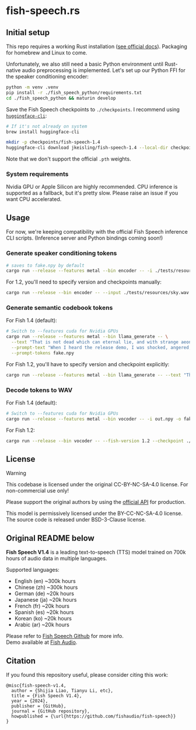 # fish-speech.rs

## Initial setup

This repo requires a working Rust installation ([see official docs](https://www.rust-lang.org/tools/install)). Packaging for homebrew and Linux to come.

Unfortunately, we also still need a basic Python environment until Rust-native audio preprocessing is implemented. Let's set up our Python FFI for the speaker conditioning encoder:

```bash
python -m venv .venv
pip install -r ./fish_speech_python/requirements.txt
cd ./fish_speech_python && maturin develop
```

Save the Fish Speech checkpoints to `./checkpoints`. I recommend using [`huggingface-cli`](https://huggingface.co/docs/huggingface_hub/main/en/guides/cli):

```bash
# If it's not already on system
brew install huggingface-cli

mkdir -p checkpoints/fish-speech-1.4
huggingface-cli download jkeisling/fish-speech-1.4 --local-dir checkpoints/fish-speech-1.4
```

Note that we don't support the official `.pth` weights.

### System requirements

Nvidia GPU or Apple Silicon are highly recommended. CPU inference is supported as a fallback, but it's pretty slow. Please raise an issue if you want CPU accelerated.

## Usage

For now, we're keeping compatibility with the official Fish Speech inference CLI scripts. (Inference server and Python bindings coming soon!)

### Generate speaker conditioning tokens

```bash
# saves to fake.npy by default
cargo run --release --features metal --bin encoder -- -i ./tests/resources/sky.wav
```

For 1.2, you'll need to specify version and checkpoints manually:

```bash
cargo run --release --bin encoder -- --input ./tests/resources/sky.wav --output-path sk.npy --fish-version 1.2 --checkpoint ./checkpoints/fish-speech-1.2-sft
```

### Generate semantic codebook tokens

For Fish 1.4 (default):

```bash
# Switch to --features cuda for Nvidia GPUs
cargo run --release --features metal --bin llama_generate -- \
  --text "That is not dead which can eternal lie, and with strange aeons even death may die." \
  --prompt-text "When I heard the release demo, I was shocked, angered, and in disbelief that Mr. Altman would pursue a voice that sounded so eerily similar to mine that my closest friends and news outlets could not tell the difference." \
  --prompt-tokens fake.npy
```

For Fish 1.2, you'll have to specify version and checkpoint explicitly:

```bash
cargo run --release --features metal --bin llama_generate -- --text "That is not dead which can eternal lie, and with strange aeons even death may die." --fish-version 1.2 --checkpoint ./checkpoints/fish-speech-1.2-sft
```

### Decode tokens to WAV

For Fish 1.4 (default):

```bash
# Switch to --features cuda for Nvidia GPUs
cargo run --release --features metal --bin vocoder -- -i out.npy -o fake.wav
```

For Fish 1.2:

```bash
cargo run --release --bin vocoder -- --fish-version 1.2 --checkpoint ./checkpoints/fish-speech-1.2-sft
```

## License

> [!WARNING]
> This codebase is licensed under the original CC-BY-NC-SA-4.0 license. For non-commercial use only!
>
> Please support the original authors by using the [official API](https://fish.audio/go-api/) for production.

This model is permissively licensed under the BY-CC-NC-SA-4.0 license.
The source code is released under BSD-3-Clause license.

## Original README below

**Fish Speech V1.4** is a leading text-to-speech (TTS) model trained on 700k hours of audio data in multiple languages.

Supported languages:

- English (en) ~300k hours
- Chinese (zh) ~300k hours
- German (de) ~20k hours
- Japanese (ja) ~20k hours
- French (fr) ~20k hours
- Spanish (es) ~20k hours
- Korean (ko) ~20k hours
- Arabic (ar) ~20k hours

Please refer to [Fish Speech Github](https://github.com/fishaudio/fish-speech) for more info.  
Demo available at [Fish Audio](https://fish.audio/).

## Citation

If you found this repository useful, please consider citing this work:

```
@misc{fish-speech-v1.4,
  author = {Shijia Liao, Tianyu Li, etc},
  title = {Fish Speech V1.4},
  year = {2024},
  publisher = {GitHub},
  journal = {GitHub repository},
  howpublished = {\url{https://github.com/fishaudio/fish-speech}}
}
```
